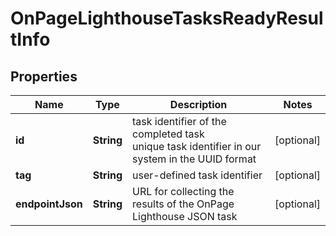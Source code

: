 # OnPageLighthouseTasksReadyResultInfo


## Properties

| Name | Type | Description | Notes |
|------------ | ------------- | ------------- | -------------|
**id** | **String** | task identifier of the completed task<br>unique task identifier in our system in the UUID format |[optional]|
**tag** | **String** | user-defined task identifier |[optional]|
**endpointJson** | **String** | URL for collecting the results of the OnPage Lighthouse JSON task |[optional]|